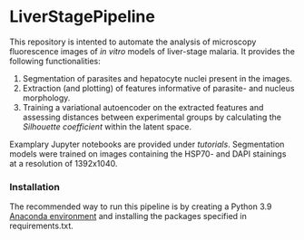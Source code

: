 # LiverStagePipeline
This repository is intented to automate the analysis of microscopy fluorescence images of _in vitro_ models of liver-stage malaria. It provides the following functionalities:
1. Segmentation of parasites and hepatocyte nuclei present in the images. 
3. Extraction (and plotting) of features informative of parasite- and nucleus morphology. 
4. Training a variational autoencoder on the extracted features and assessing distances between experimental groups by calculating the _Silhouette coefficient_ within the latent space.
   

Examplary Jupyter notebooks are provided under _tutorials_. Segmentation models were trained on images containing the HSP70- and DAPI stainings at a resolution of 1392x1040.

### Installation
The recommended way to run this pipeline is by creating a Python 3.9 [Anaconda environment](https://conda.io/projects/conda/en/latest/user-guide/tasks/manage-environments.html) and installing the packages specified in requirements.txt.

